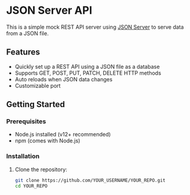 # JSON Server API

This is a simple mock REST API server using [JSON Server](https://github.com/typicode/json-server) to serve data from a JSON file.

## Features

- Quickly set up a REST API using a JSON file as a database
- Supports GET, POST, PUT, PATCH, DELETE HTTP methods
- Auto reloads when JSON data changes
- Customizable port

## Getting Started

### Prerequisites

- Node.js installed (v12+ recommended)
- npm (comes with Node.js)

### Installation

1. Clone the repository:

   ```bash
   git clone https://github.com/YOUR_USERNAME/YOUR_REPO.git
   cd YOUR_REPO
